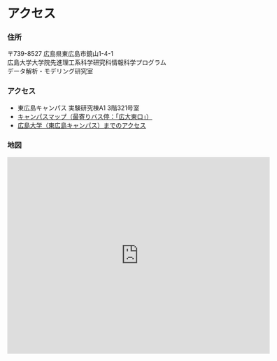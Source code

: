 # アクセス

### 住所
〒739-8527 広島県東広島市鏡山1-4-1  
広島大学大学院先進理工系科学研究科情報科学プログラム  
データ解析・モデリング研究室  
	
### アクセス		
- 東広島キャンパス 実験研究棟A1 3階321号室
- [キャンパスマップ（最寄りバス停：「広大東口」）](https://www.hiroshima-u.ac.jp/access/higashihiroshima/busstop_higashihiroshima)
- [広島大学（東広島キャンパス）までのアクセス](https://www.hiroshima-u.ac.jp/access)  


### 地図
<iframe src="https://www.google.com/maps/embed?pb=!1m18!1m12!1m3!1d606.2702307049956!2d132.71427114461767!3d34.400359328967994!2m3!1f0!2f0!3f0!3m2!1i1024!2i768!4f13.1!3m3!1m2!1s0x35506fd316740bf1%3A0x6bfd330f8695423f!2sA1%2C%201-ch%C5%8Dme-4%20Kagamiyama%2C%20Higashihiroshima%2C%20Hiroshima%20739-0046!5e0!3m2!1sen!2sjp!4v1634048511389!5m2!1sen!2sjp" width="600" height="450" style="border:0;" allowfullscreen="" loading="lazy"></iframe>
